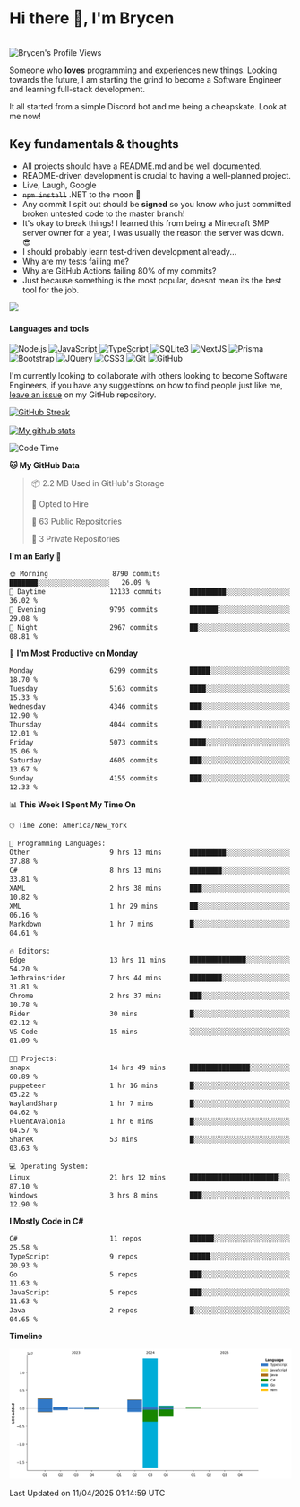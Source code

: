 # Hi there 👋, I'm Brycen

<br>
<img src="https://komarev.com/ghpvc/?username=BrycensRanch" alt="Brycen's Profile Views" />

Someone who **loves** programming and experiences new things. Looking towards the future, I am starting the grind to become a Software Engineer and learning full-stack development.

It all started from a simple Discord bot and me being a cheapskate. Look at me now!

## Key fundamentals & thoughts

- All projects should have a README.md and be well documented.
- README-driven development is crucial to having a well-planned project.
- Live, Laugh, Google
- ~~`npm install`~~ .NET to the moon 🚀
- Any commit I spit out should be **signed** so you know who just committed broken untested code to the master branch!
- It's okay to break things! I learned this from being a Minecraft SMP server owner for a year, I was usually the reason the server was down. 😎
- I should probably learn test-driven development already...
- Why are my tests failing me?
- Why are GitHub Actions failing 80% of my commits? 
- Just because something is the most popular, doesnt mean its the best tool for the job.

<img src="https://res.cloudinary.com/practicaldev/image/fetch/s--OoBLh7-Q--/c_limit%2Cf_auto%2Cfl_progressive%2Cq_auto%2Cw_880/https://cdn-images-1.medium.com/max/1614/1%2A8BlqJ8lNVZzuRjAg1mZ50w.png" height="400"/>

<h4>Languages and tools</h4>
<p>
  <img src="https://img.shields.io/badge/node.js%20-%2343853D.svg?&style=for-the-badge&logo=node.js&logoColor=white" alt="Node.js" />
  <img src="https://img.shields.io/badge/javascript%20-%23323330.svg?&style=for-the-badge&logo=javascript&logoColor=%23F7DF1E" alt="JavaScript" />
  <img src="https://img.shields.io/badge/typescript%20-%23323330.svg?&style=for-the-badge&logo=typescript&logoColor=#3467eb" alt="TypeScript" />
  <img src="https://img.shields.io/badge/sqlite3%20-%23323330.svg?&style=for-the-badge&logo=sqlite&logoColor=#3467eb" alt="SQLite3" />
  <img src="https://img.shields.io/badge/Next.JS%20-%23323330.svg?&style=for-the-badge&logo=next.js&logoColor=#3467eb" alt="NextJS" />
  <img src="https://img.shields.io/badge/Prisma%20-%23323330.svg?&style=for-the-badge&logo=prisma&logoColor=#3467eb" alt="Prisma" />
  <img src="https://img.shields.io/badge/bootstrap%20-%23323330.svg?&style=for-the-badge&logo=bootstrap" alt="Bootstrap" />
  <img src="https://img.shields.io/badge/jquery%20-%23323330.svg?&style=for-the-badge&logo=jquery" alt="JQuery" />
  <img src="https://img.shields.io/badge/css3%20-%23323330.svg?&style=for-the-badge&logo=css3" alt="CSS3" />
  <img src="https://img.shields.io/badge/git%20-%23323330.svg?&style=for-the-badge&logo=git" alt="Git" />
  <img src="https://img.shields.io/badge/github%20-%23323330.svg?&style=for-the-badge&logo=github" alt="GitHub" />
</p>

 I'm currently looking to collaborate with others looking to become Software Engineers, if you have any suggestions on how to find people just like me, [leave an issue](https://github.com/BrycensRanch/BrycensRanch/issues/new) on my GitHub repository.
 
 <p><a href="https://git.io/streak-stats"><img src=https://github-readme-streak-stats-eight.vercel.app?refreshcache12&user=BrycensRanch&amp;theme=dark&amp;hide_border=true&fire=EB5454&amp;ring=0CEB19" alt="GitHub Streak"></a></p>

<a href="https://github.com/anuraghazra/github-readme-stats">
  <img align="center" src="https://github-readme-stats.anuraghazra1.vercel.app/api?username=BrycensRanch&show_icons=true&line_height=27&include_all_commits=true" alt="My github stats" />
</a>

<!--START_SECTION:waka-->
![Code Time](http://img.shields.io/badge/Code%20Time-1%2C884%20hrs%2027%20mins-blue)

**🐱 My GitHub Data** 

> 📦 2.2 MB Used in GitHub's Storage 
 > 
> 💼 Opted to Hire
 > 
> 📜 63 Public Repositories 
 > 
> 🔑 3 Private Repositories 
 > 
**I'm an Early 🐤** 

```text
🌞 Morning                8790 commits        ███████░░░░░░░░░░░░░░░░░░   26.09 % 
🌆 Daytime                12133 commits       █████████░░░░░░░░░░░░░░░░   36.02 % 
🌃 Evening                9795 commits        ███████░░░░░░░░░░░░░░░░░░   29.08 % 
🌙 Night                  2967 commits        ██░░░░░░░░░░░░░░░░░░░░░░░   08.81 % 
```
📅 **I'm Most Productive on Monday** 

```text
Monday                   6299 commits        █████░░░░░░░░░░░░░░░░░░░░   18.70 % 
Tuesday                  5163 commits        ████░░░░░░░░░░░░░░░░░░░░░   15.33 % 
Wednesday                4346 commits        ███░░░░░░░░░░░░░░░░░░░░░░   12.90 % 
Thursday                 4044 commits        ███░░░░░░░░░░░░░░░░░░░░░░   12.01 % 
Friday                   5073 commits        ████░░░░░░░░░░░░░░░░░░░░░   15.06 % 
Saturday                 4605 commits        ███░░░░░░░░░░░░░░░░░░░░░░   13.67 % 
Sunday                   4155 commits        ███░░░░░░░░░░░░░░░░░░░░░░   12.33 % 
```


📊 **This Week I Spent My Time On** 

```text
🕑︎ Time Zone: America/New_York

💬 Programming Languages: 
Other                    9 hrs 13 mins       █████████░░░░░░░░░░░░░░░░   37.88 % 
C#                       8 hrs 13 mins       ████████░░░░░░░░░░░░░░░░░   33.81 % 
XAML                     2 hrs 38 mins       ███░░░░░░░░░░░░░░░░░░░░░░   10.82 % 
XML                      1 hr 29 mins        ██░░░░░░░░░░░░░░░░░░░░░░░   06.16 % 
Markdown                 1 hr 7 mins         █░░░░░░░░░░░░░░░░░░░░░░░░   04.61 % 

🔥 Editors: 
Edge                     13 hrs 11 mins      ██████████████░░░░░░░░░░░   54.20 % 
Jetbrainsrider           7 hrs 44 mins       ████████░░░░░░░░░░░░░░░░░   31.81 % 
Chrome                   2 hrs 37 mins       ███░░░░░░░░░░░░░░░░░░░░░░   10.78 % 
Rider                    30 mins             █░░░░░░░░░░░░░░░░░░░░░░░░   02.12 % 
VS Code                  15 mins             ░░░░░░░░░░░░░░░░░░░░░░░░░   01.09 % 

🐱‍💻 Projects: 
snapx                    14 hrs 49 mins      ███████████████░░░░░░░░░░   60.89 % 
puppeteer                1 hr 16 mins        █░░░░░░░░░░░░░░░░░░░░░░░░   05.22 % 
WaylandSharp             1 hr 7 mins         █░░░░░░░░░░░░░░░░░░░░░░░░   04.62 % 
FluentAvalonia           1 hr 6 mins         █░░░░░░░░░░░░░░░░░░░░░░░░   04.57 % 
ShareX                   53 mins             █░░░░░░░░░░░░░░░░░░░░░░░░   03.63 % 

💻 Operating System: 
Linux                    21 hrs 12 mins      ██████████████████████░░░   87.10 % 
Windows                  3 hrs 8 mins        ███░░░░░░░░░░░░░░░░░░░░░░   12.90 % 
```

**I Mostly Code in C#** 

```text
C#                       11 repos            ██████░░░░░░░░░░░░░░░░░░░   25.58 % 
TypeScript               9 repos             █████░░░░░░░░░░░░░░░░░░░░   20.93 % 
Go                       5 repos             ███░░░░░░░░░░░░░░░░░░░░░░   11.63 % 
JavaScript               5 repos             ███░░░░░░░░░░░░░░░░░░░░░░   11.63 % 
Java                     2 repos             █░░░░░░░░░░░░░░░░░░░░░░░░   04.65 % 
```



**Timeline**

![Lines of Code chart](https://raw.githubusercontent.com/BrycensRanch/BrycensRanch/main/assets/bar_graph.png)


 Last Updated on 11/04/2025 01:14:59 UTC
<!--END_SECTION:waka-->

<!--
**BrycensRanch/BrycensRanch** is a ✨ _special_ ✨ repository because its `README.md` (this file) appears on your GitHub profile.

Here are some ideas to get you started:

- 🔭 I’m currently working on ...
- 🌱 I’m currently learning ...
- 👯 I’m looking to collaborate on ...
- 🤔 I’m looking for help with ...
- 💬 Ask me about ...
- 📫 How to reach me: ...
- 😄 Pronouns: ...
- ⚡ Fun fact: ...
-->
